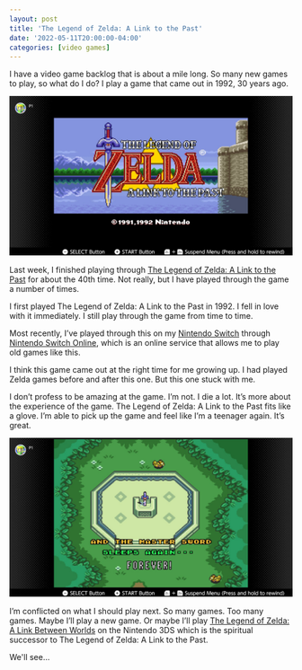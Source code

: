 ```yaml
---
layout: post
title: 'The Legend of Zelda: A Link to the Past'
date: '2022-05-11T20:00:00-04:00'
categories: [video games]
---
```


I have a video game backlog that is about a mile long. So many new games to play, so what do I do? I play a game that came out in 1992, 30 years ago.

![The Legend of Zelda: A Link to the Past Screenshot](/public/images/2022-zelda-link-past/zelda-link-to-past-1.jpg)

Last week, I finished playing through [The Legend of Zelda: A Link to the Past](https://en.wikipedia.org/wiki/The_Legend_of_Zelda%3A_A_Link_to_the_Past) for about the 40th time. Not really, but I have played through the game a number of times. 

I first played The Legend of Zelda: A Link to the Past in 1992. I fell in love with it immediately. I still play through the game from time to time. 

Most recently, I’ve played through this on my [Nintendo Switch](https://www.nintendo.com/switch/) through [Nintendo Switch Online](https://www.nintendo.com/switch/online-service/), which is an online service that allows me to play old games like this. 

I think this game came out at the right time for me growing up. I had played Zelda games before and after this one. But this one stuck with me. 

I don’t profess to be amazing at the game. I’m not. I die a lot. It’s more about the experience of the game. The Legend of Zelda: A Link to the Past fits like a glove. I’m able to pick up the game and feel like I’m a teenager again. It’s great. 

![The Legend of Zelda: A Link to the Past Screenshot](/public/images/2022-zelda-link-past/zelda-link-to-past-2.jpg)

I’m conflicted on what I should play next. So many games. Too many games. Maybe I’ll play a new game. Or maybe I’ll play [The Legend of Zelda: A Link Between Worlds](https://www.nintendo.com/store/products/the-legend-of-zelda-a-link-between-worlds-3ds/) on the Nintendo 3DS which is the spiritual successor to The Legend of Zelda: A Link to the Past. 

We'll see... 